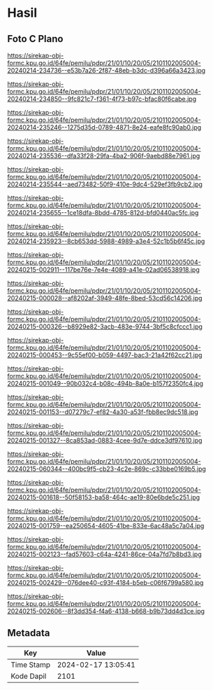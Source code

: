 # Hasil

## Foto C Plano

https://sirekap-obj-formc.kpu.go.id/64fe/pemilu/pdpr/21/01/10/20/05/2101102005004-20240214-234736--e53b7a26-2f87-48eb-b3dc-d396a66a3423.jpg

https://sirekap-obj-formc.kpu.go.id/64fe/pemilu/pdpr/21/01/10/20/05/2101102005004-20240214-234850--9fc821c7-f361-4f73-b97c-bfac80f6cabe.jpg

https://sirekap-obj-formc.kpu.go.id/64fe/pemilu/pdpr/21/01/10/20/05/2101102005004-20240214-235246--1275d35d-0789-4871-8e24-eafe8fc90ab0.jpg

https://sirekap-obj-formc.kpu.go.id/64fe/pemilu/pdpr/21/01/10/20/05/2101102005004-20240214-235536--dfa33f28-29fa-4ba2-906f-9aebd88e7961.jpg

https://sirekap-obj-formc.kpu.go.id/64fe/pemilu/pdpr/21/01/10/20/05/2101102005004-20240214-235544--aed73482-50f9-410e-9dc4-529ef3fb9cb2.jpg

https://sirekap-obj-formc.kpu.go.id/64fe/pemilu/pdpr/21/01/10/20/05/2101102005004-20240214-235655--1ce18dfa-8bdd-4785-812d-bfd0440ac5fc.jpg

https://sirekap-obj-formc.kpu.go.id/64fe/pemilu/pdpr/21/01/10/20/05/2101102005004-20240214-235923--8cb653dd-5988-4989-a3e4-52c1b5b6f45c.jpg

https://sirekap-obj-formc.kpu.go.id/64fe/pemilu/pdpr/21/01/10/20/05/2101102005004-20240215-002911--117be76e-7e4e-4089-a41e-02ad06538918.jpg

https://sirekap-obj-formc.kpu.go.id/64fe/pemilu/pdpr/21/01/10/20/05/2101102005004-20240215-000028--af8202af-3949-48fe-8bed-53cd56c14206.jpg

https://sirekap-obj-formc.kpu.go.id/64fe/pemilu/pdpr/21/01/10/20/05/2101102005004-20240215-000326--b8929e82-3acb-483e-9744-3bf5c8cfccc1.jpg

https://sirekap-obj-formc.kpu.go.id/64fe/pemilu/pdpr/21/01/10/20/05/2101102005004-20240215-000453--9c55ef00-b059-4497-bac3-21a42f62cc21.jpg

https://sirekap-obj-formc.kpu.go.id/64fe/pemilu/pdpr/21/01/10/20/05/2101102005004-20240215-001049--90b032c4-b08c-494b-8a0e-b157f2350fc4.jpg

https://sirekap-obj-formc.kpu.go.id/64fe/pemilu/pdpr/21/01/10/20/05/2101102005004-20240215-001153--d07279c7-ef82-4a30-a53f-fbb8ec9dc518.jpg

https://sirekap-obj-formc.kpu.go.id/64fe/pemilu/pdpr/21/01/10/20/05/2101102005004-20240215-001327--8ca853ad-0883-4cee-9d7e-ddce3df97610.jpg

https://sirekap-obj-formc.kpu.go.id/64fe/pemilu/pdpr/21/01/10/20/05/2101102005004-20240215-060344--400bc9f5-cb23-4c2e-869c-c33bbe0169b5.jpg

https://sirekap-obj-formc.kpu.go.id/64fe/pemilu/pdpr/21/01/10/20/05/2101102005004-20240215-001618--50f58153-ba58-464c-ae19-80e6bde5c251.jpg

https://sirekap-obj-formc.kpu.go.id/64fe/pemilu/pdpr/21/01/10/20/05/2101102005004-20240215-001759--ea250654-4605-41be-833e-6ac48a5c7a04.jpg

https://sirekap-obj-formc.kpu.go.id/64fe/pemilu/pdpr/21/01/10/20/05/2101102005004-20240215-002123--fad57603-c64a-4241-86ce-04a7fd7b8bd3.jpg

https://sirekap-obj-formc.kpu.go.id/64fe/pemilu/pdpr/21/01/10/20/05/2101102005004-20240215-002429--076dee40-c93f-4184-b5eb-c06f6799a580.jpg

https://sirekap-obj-formc.kpu.go.id/64fe/pemilu/pdpr/21/01/10/20/05/2101102005004-20240215-002606--8f3dd354-f4a6-4138-b668-b9b73dd4d3ce.jpg


## Metadata

| Key        | Value               |
| ---------- | ------------------- |
| Time Stamp | 2024-02-17 13:05:41 |
| Kode Dapil | 2101                |



